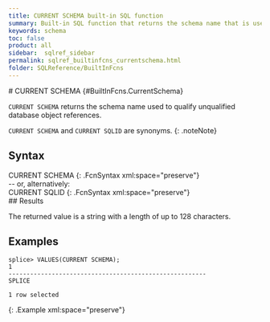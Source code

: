 ```yaml
---
title: CURRENT SCHEMA built-in SQL function
summary: Built-in SQL function that returns the schema name that is used to qualify database references not already qualified
keywords: schema
toc: false
product: all
sidebar:  sqlref_sidebar
permalink: sqlref_builtinfcns_currentschema.html
folder: SQLReference/BuiltInFcns
---
```

<section>
<div class="TopicContent" data-swiftype-index="true" markdown="1">
# CURRENT SCHEMA   {#BuiltInFcns.CurrentSchema}

`CURRENT SCHEMA` returns the schema name used to qualify unqualified
database object references.

`CURRENT SCHEMA` and `CURRENT SQLID` are synonyms.
{: .noteNote}

## Syntax

<div class="fcnWrapperWide" markdown="1">
    CURRENT SCHEMA
{: .FcnSyntax xml:space="preserve"}

</div>
-- or, alternatively:

<div class="fcnWrapperWide" markdown="1">
    CURRENT SQLID
{: .FcnSyntax xml:space="preserve"}

</div>
## Results

The returned value is a string with a length of up to 128 characters.

## Examples

<div class="preWrapperWide" markdown="1">
    
    splice> VALUES(CURRENT SCHEMA);
    1
    -------------------------------------------------------
    SPLICE
    
    1 row selected
{: .Example xml:space="preserve"}

</div>
</div>
</section>

